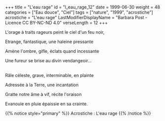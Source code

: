 +++
title = "L'eau rage"
id = "l_eau_rage_12"
date = 1999-06-30
weight = 48
categories = ["Eau douce", "Ciel"]
tags = ["nature", "1999", "acrostiche"]
acrostiche = "L'eau rage"
LastModifierDisplayName = "Barbara Post - Licence CC BY-NC-ND 4.0"
verseLength = 12
+++

L'orage à traits rageurs peint le ciel d'un feu noir,

Etrange, fantastique, une haleine pressante

Amène l'ombre, gifle, éclats quand incessante

Une fureur se brise au divin vendangeoir...

 \
Râle céleste, grave, interminable, en plainte

Adressée à la Terre, une incantation

Gratte notre âme à vif, récite l'oraison

Evanouie en pluie épaissie en sa crainte.

{{% notice style="primary" %}}
Acrostiche : L'eau rage
{{% /notice %}}
